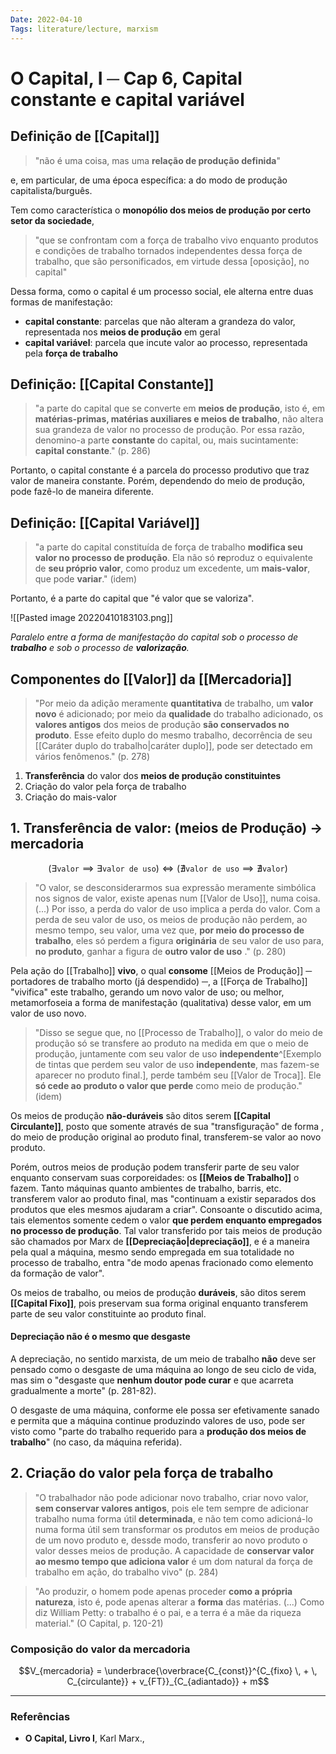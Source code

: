 ```yaml
---
Date: 2022-04-10
Tags: literature/lecture, marxism
---
```

# O Capital, I ─ Cap 6, Capital constante e capital variável
## Definição de [[Capital]]
> "não é uma coisa, mas uma **relação de produção definida**"

e, em particular, de uma época específica: a do modo de produção capitalista/burguês. 

Tem como característica o **monopólio dos meios de produção por certo setor da sociedade**,
> "que se confrontam com a força de trabalho vivo enquanto produtos e condições de trabalho tornados independentes dessa força de trabalho, que são personificados, em virtude dessa [oposição], no capital"
> 

Dessa forma, como o capital é um processo social, ele alterna entre duas formas de manifestação:
- **capital constante**: parcelas que não alteram a grandeza do valor, representada nos **meios de produção** em geral
- **capital variável**: parcela que incute valor ao processo, representada pela **força de trabalho**

## Definição: [[Capital Constante]]
> "a parte do capital que se converte em **meios de produção**, isto é, em **matérias-primas, matérias auxiliares e meios de trabalho**, não altera sua grandeza de valor no processo de produção. Por essa razão, denomino-a parte **constante** do capital, ou, mais sucintamente: **capital constante**." (p. 286)

Portanto, o capital constante é a parcela do processo produtivo que traz valor de maneira constante. Porém, dependendo do meio de produção, pode fazê-lo de maneira diferente.

## Definição: [[Capital Variável]]
> "a parte do capital constituída de força de trabalho **modifica seu valor no processo de produção**. Ela não só **re**produz o equivalente de **seu próprio valor**, como produz um excedente, um **mais-valor**, que pode **variar**." (idem)

Portanto, é a parte do capital que "é valor que se valoriza".

![[Pasted image 20220410183103.png]]

*Paralelo entre a forma de manifestação do capital sob o processo de **trabalho** e sob o processo de **valorização**.*

## Componentes do [[Valor]] da [[Mercadoria]]
> "Por meio da adição meramente **quantitativa** de trabalho, um **valor novo** é adicionado; por meio da **qualidade** do trabalho adicionado, os **valores antigos** dos meios de produção **são conservados no produto**. Esse efeito duplo do mesmo trabalho, decorrência de seu [[Caráter duplo do trabalho|caráter duplo]], pode ser detectado em vários fenômenos." (p. 278)
1. **Transferência** do valor dos **meios de produção constituintes**
2. Criação do valor pela força de trabalho
3. Criação do mais-valor

## 1. Transferência de valor: (meios de Produção) -> mercadoria
$$(\exists \texttt{valor} \implies \exists \texttt{valor de uso}) \iff (\nexists \texttt{valor de uso} \implies \nexists \texttt{valor})$$

> "O valor, se desconsiderarmos sua expressão meramente simbólica nos signos de valor, existe apenas num [[Valor de Uso]], numa coisa. (...) Por isso, a perda do valor de uso implica a perda do valor. Com a perda de seu valor de uso, os meios de produção não perdem, ao mesmo tempo, seu valor, uma vez que, **por meio do processo de trabalho**, eles só perdem a figura **originária** de seu valor de uso para, **no produto**, ganhar a figura de **outro valor de uso** ." (p. 280)

Pela ação do [[Trabalho]] **vivo**, o qual **consome** [[Meios de Produção]] ─ portadores de trabalho morto (já despendido) ─, a [[Força de Trabalho]] "vivifica" este trabalho, gerando um novo valor de uso; ou melhor, metamorfoseia a forma de manifestação (qualitativa) desse valor, em um valor de uso novo.

> "Disso se segue que, no [[Processo de Trabalho]], o valor do meio de produção só se transfere ao produto na medida em que o meio de produção, juntamente com seu valor de uso **independente**^[Exemplo de tintas que perdem seu valor de uso **independente**, mas fazem-se aparecer no produto final.], perde também seu [[Valor de Troca]]. Ele **só cede ao produto o valor que perde** como meio de produção." (idem)

Os meios de produção **não-duráveis** são ditos serem **[[Capital Circulante]]**, posto que somente através de sua "transfiguração" de forma , do meio de produção original ao produto final,  transferem-se valor ao novo produto.

Porém, outros meios de produção podem transferir parte de seu valor enquanto conservam suas corporeidades: os **[[Meios de Trabalho]]** o fazem. Tanto máquinas quanto ambientes de trabalho, barris, etc. transferem valor ao produto final, mas "continuam a existir separados dos produtos que eles mesmos ajudaram a criar". Consoante o discutido acima, tais elementos somente cedem o valor **que perdem enquanto empregados no processo de produção**. Tal valor transferido por tais meios de produção são chamados por Marx de **[[Depreciação|depreciação]]**, e é a maneira pela qual a máquina, mesmo sendo empregada em sua totalidade no processo de trabalho, entra "de modo apenas fracionado como elemento da formação de valor".

Os meios de trabalho, ou meios de produção **duráveis**, são ditos serem **[[Capital Fixo]]**, pois preservam sua forma original enquanto transferem parte de seu valor constituinte ao produto final. 

#### Depreciação não é o mesmo que desgaste
A depreciação, no sentido marxista, de um meio de trabalho **não** deve ser pensado como o desgaste de uma máquina ao longo de seu ciclo de vida, mas sim o "desgaste que **nenhum doutor pode curar** e que acarreta gradualmente a morte" (p. 281-82). 

O desgaste de uma máquina, conforme ele possa ser efetivamente sanado e permita que a máquina continue produzindo valores de uso, pode ser visto como "parte do trabalho requerido para a **produção dos meios de trabalho**" (no caso, da máquina referida). 


## 2. Criação do valor pela força de trabalho
> "O trabalhador não pode adicionar novo trabalho, criar novo valor, **sem conservar valores antigos**, pois ele tem sempre de adicionar trabalho numa forma útil **determinada**, e não tem como adicioná-lo numa forma útil sem transformar os produtos em meios de produção de um novo produto e, dessde modo, transferir ao novo produto o valor desses meios de produção. 
> A capacidade de **conservar valor ao mesmo tempo que adiciona valor** é um dom natural da força de trabalho em ação, do trabalho vivo" (p. 284)

> "Ao produzir, o homem pode apenas proceder **como a própria natureza**, isto é, pode apenas alterar a **forma** das matérias. (...) 
Como diz William Petty: o trabalho é o pai, e a terra é a mãe da riqueza material." (O Capital, p. 120-21)

### Composição do valor da mercadoria
$$V_{mercadoria} = \underbrace{\overbrace{C_{const}}^{C_{fixo} \, + \, C_{circulante}} + v_{FT}}_{C_{adiantado}} + m$$


---
### Referências
- **O Capital, Livro I**, Karl Marx.,